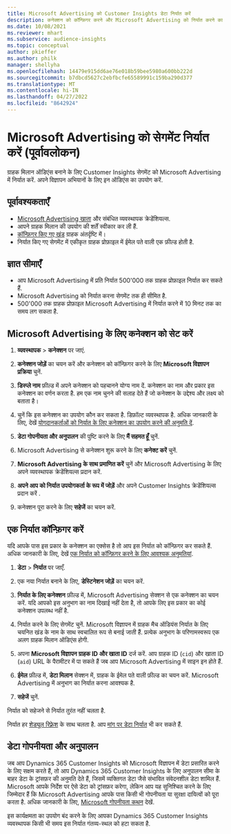 ```yaml
---
title: Microsoft Advertising को Customer Insights डेटा निर्यात करें
description: कनेक्शन को कॉन्फ़िगर करने और Microsoft Advertising को निर्यात करने का तरीका जानें.
ms.date: 10/08/2021
ms.reviewer: mhart
ms.subservice: audience-insights
ms.topic: conceptual
author: pkieffer
ms.author: philk
manager: shellyha
ms.openlocfilehash: 14479e915dd6ae76e018b59bee5980a600bb222d
ms.sourcegitcommit: b7dbcd5627c2ebfbcfe65589991c159ba290d377
ms.translationtype: MT
ms.contentlocale: hi-IN
ms.lasthandoff: 04/27/2022
ms.locfileid: "8642924"
---
```

# <a name="export-segments-to-microsoft-advertising-preview"></a>Microsoft Advertising को सेगमेंट निर्यात करें (पूर्वावलोकन)

ग्राहक मिलान ऑडिएंस बनाने के लिए Customer Insights सेगमेंट को Microsoft Advertising में निर्यात करें. अपने विज्ञापन अभियानों के लिए इन ऑडिएंस का उपयोग करें.

## <a name="prerequisites"></a>पूर्वावश्यकताएँ

-   [Microsoft Advertising खाता](https://ads.microsoft.com/) और संबंधित व्यवस्थापक क्रेडेंशियल्स.
-   आपने ग्राहक मिलान की उपयोग की शर्तें स्वीकार कर ली हैं. 
-   [कॉन्फ़िगर किए गए खंड](segments.md) ग्राहक अंतर्दृष्टि में।
-   निर्यात किए गए सेगमेंट में एकीकृत ग्राहक प्रोफ़ाइल में ईमेल पते वाली एक फ़ील्ड होती है.

## <a name="known-limitations"></a>ज्ञात सीमाएँ

- आप Microsoft Advertising में प्रति निर्यात 500'000 तक ग्राहक प्रोफ़ाइल निर्यात कर सकते हैं.
- Microsoft Advertising को निर्यात करना सेगमेंट तक ही सीमित है.
- 500'000 तक ग्राहक प्रोफ़ाइल Microsoft Advertising में निर्यात करने में 10 मिनट तक का समय लग सकता है. 


## <a name="set-up-the-connection-to-microsoft-advertising"></a>Microsoft Advertising के लिए कनेक्शन को सेट करें

1. **व्यवस्थापक** > **कनेक्शन** पर जाएं.

1. **कनेक्शन जोड़ें** का चयन करें और कनेक्शन को कॉन्फ़िगर करने के लिए **Microsoft विज्ञापन प्रक्रिया** चुनें.

1. **डिस्प्ले नाम** फ़ील्ड में अपने कनेक्शन को पहचानने योग्य नाम दें. कनेक्शन का नाम और प्रकार इस कनेक्शन का वर्णन करता है. हम एक नाम चुनने की सलाह देते हैं जो कनेक्शन के उद्देश्य और लक्ष्य को बताता है।

1. चुनें कि इस कनेक्शन का उपयोग कौन कर सकता है. डिफ़ॉल्ट व्यवस्थापक है. अधिक जानकारी के लिए, देखें [योगदानकर्ताओं को निर्यात के लिए कनेक्शन का उपयोग करने की अनुमति दें](connections.md#allow-contributors-to-use-a-connection-for-exports).

1. **डेटा गोपनीयता और अनुपालन** की पुष्टि करने के लिए **मैं सहमत हूँ** चुनें.

1. Microsoft Advertising से कनेक्शन शुरू करने के लिए **कनेक्ट करें** चुनें.

1. **Microsoft Advertising के साथ प्रमाणित करें** चुनें और Microsoft Advertising के लिए अपने व्यवस्थापक क्रेडेंशियल्स प्रदान करें.

1. **अपने आप को निर्यात उपयोगकर्ता के रूप में जोड़ें** और अपने Customer Insights क्रेडेंशियल्स प्रदान करें .

1. कनेक्शन पूरा करने के लिए **सहेजें** का चयन करें.

## <a name="configure-an-export"></a>एक निर्यात कॉन्फ़िगर करें

यदि आपके पास इस प्रकार के कनेक्शन का एक्सेस है तो आप इस निर्यात को कॉन्फ़िगर कर सकते हैं. अधिक जानकारी के लिए, देखें [एक निर्यात को कॉन्फ़िगर करने के लिए आवश्यक अनुमतियां](export-destinations.md#set-up-a-new-export).

1. **डेटा** > **निर्यात** पर जाएँ.

1. एक नया निर्यात बनाने के लिए, **डेस्टिनेशन जोड़ें** का चयन करें.

1. **निर्यात के लिए कनेक्शन** फ़ील्ड में, Microsoft Advertising सेक्शन से एक कनेक्शन का चयन करें. यदि आपको इस अनुभाग का नाम दिखाई नहीं देता है, तो आपके लिए इस प्रकार का कोई कनेक्शन उपलब्ध नहीं है.

1. निर्यात करने के लिए सेगमेंट चुनें. Microsoft विज्ञापन में ग्राहक मैच ऑडियंस निर्यात के लिए चयनित खंड के नाम के साथ स्वचालित रूप से बनाई जाती हैं. प्रत्येक अनुभाग के परिणामस्वरूप एक अलग ग्राहक मिलान ऑडिएंस होगी. 

1. अपना **Microsoft विज्ञापन ग्राहक ID और खाता ID** दर्ज करें. आप ग्राहक ID (`cid`) और खाता ID (`aid`) URL के पैरामीटर में पा सकते हैं जब आप Microsoft Advertising में साइन इन होते हैं.

1. **ईमेल** फ़ील्ड में, **डेटा मिलान** सेक्शन में, ग्राहक के ईमेल पते वाली फ़ील्ड का चयन करें. Microsoft Advertising में अनुभाग का निर्यात करना आवश्यक है.

1. **सहेजें** चुनें.

निर्यात को सहेजने से निर्यात तुरंत नहीं चलता है.

निर्यात हर [शेड्यूल रिफ़्रेश](system.md#schedule-tab) के साथ चलता है. आप [मांग पर डेटा निर्यात](export-destinations.md#run-exports-on-demand) भी कर सकते हैं. 


## <a name="data-privacy-and-compliance"></a>डेटा गोपनीयता और अनुपालन

जब आप Dynamics 365 Customer Insights को Microsoft विज्ञापन में डेटा प्रसारित करने के लिए सक्षम करते हैं, तो आप Dynamics 365 Customer Insights के लिए अनुपालन सीमा के बाहर डेटा के ट्रांसफ़र की अनुमति देते हैं, जिसमें व्यक्तिगत डेटा जैसे संभावित संवेदनशील डेटा शामिल हैं. Microsoft आपके निर्देश पर ऐसे डेटा को ट्रांसफ़र करेगा, लेकिन आप यह सुनिश्चित करने के लिए जिम्मेदार हैं कि Microsoft Advertising आपके पास किसी भी गोपनीयता या सुरक्षा दायित्वों को पूरा करता है. अधिक जानकारी के लिए, [Microsoft गोपनीयता कथन](https://go.microsoft.com/fwlink/?linkid=396732) देखें.

इस कार्यक्षमता का उपयोग बंद करने के लिए आपका Dynamics 365 Customer Insights व्यवस्थापक किसी भी समय इस निर्यात गंतव्य-स्थल को हटा सकता है.
